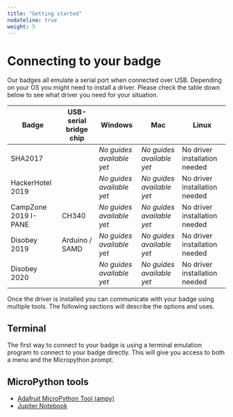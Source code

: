 ```yaml
---
title: "Getting started"
nodateline: true
weight: 5
---
```


# Connecting to your badge
Our badges all emulate a serial port when connected over USB. Depending on your OS you might need to install a driver. Please check the table down below to see what driver you need for your situation.

| Badge                | USB-serial bridge chip | Windows                        | Mac                            | Linux                           |
|----------------------|------------------------|--------------------------------|--------------------------------|---------------------------------|
| SHA2017              |                        | <i>No guides available yet</i> | <i>No guides available yet</i> | No driver installation needed   |
| HackerHotel 2019     |                        | <i>No guides available yet</i> | <i>No guides available yet</i> | No driver installation needed   |
| CampZone 2019 I-PANE | CH340                  | <i>No guides available yet</i> | <i>No guides available yet</i> | No driver installation needed   |
| Disobey 2019         | Arduino / SAMD         | <i>No guides available yet</i> | <i>No guides available yet</i> | No driver installation needed   |
| Disobey 2020         |                        | <i>No guides available yet</i> | <i>No guides available yet</i> | No driver installation needed   |

Once the driver is installed you can communicate with your badge using multiple tools. The following sections will describe the options and uses.

## Terminal
The first way to connect to your badge is using a terminal emulation program to connect to your badge directly. This will give you access to both a menu and the Micropython prompt.

## MicroPython tools

 - [Adafruit MicroPython Tool (ampy)](ampy)
 - [Jupiter Notebook](jupyter-notebook)
